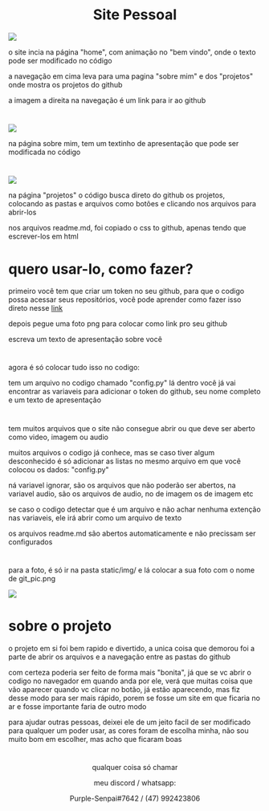 <h1 align="center">Site Pessoal</h1>

<div>
  <img src="https://user-images.githubusercontent.com/59841892/182045690-f49d6896-8172-4d1c-b0aa-f847aa569f04.png">
  <p>o site incia na página "home", com animação no "bem vindo", onde o texto pode ser modificado no código</p>
  <p>a navegação em cima leva para uma pagina "sobre mim" e dos "projetos" onde mostra os projetos do github</p>
  <p>a imagem a direita na navegação é um link para ir ao github</p>
</div>

<h1></h1>

<div>
  <img src="https://user-images.githubusercontent.com/59841892/182045898-d6ed21b9-116f-4094-bede-82afbf4f3af6.png">
  <p>na página sobre mim, tem um textinho de apresentação que pode ser modificada no código</p>
</div>

<h1></h1>

<div>
  <img src="https://user-images.githubusercontent.com/59841892/182045954-3bc09cd2-ae73-4f48-b34e-36d77cd1ca13.png">
  <p>na página "projetos" o código busca direto do github os projetos, colocando as pastas e arquivos como botões e clicando nos arquivos para abrir-los</p>
  <p>nos arquivos readme.md, foi copiado o css to github, apenas tendo que escrever-los em html</p>
</div>

<h1>quero usar-lo, como fazer?</h1>

<div>
  <p>primeiro você tem que criar um token no seu github, para que o codigo possa acessar seus repositórios, você pode aprender como fazer isso direto nesse <a href="https://docs.github.com/pt/github-ae@latest/authentication/keeping-your-account-and-data-secure/creating-a-personal-access-token">link</a></p>
  <p>depois pegue uma foto png para colocar como link pro seu github</p>
  <p>escreva um texto de apresentação sobre você</p>
</div>

<h1></h1>

<div>
  <p>agora é só colocar tudo isso no codigo:</p>
  <p>tem um arquivo no codigo chamado "config.py" lá dentro você já vai encontrar as variaveis para adicionar o token do github, seu nome completo e um texto de apresentação</p>
</div>

<h1></h1>

<div>
  <p>tem muitos arquivos que o site não consegue abrir ou que deve ser aberto como video, imagem ou audio</p>
  <p>muitos arquivos o codigo já conhece, mas se caso tiver algum desconhecido é só adicionar as listas no mesmo arquivo em que você colocou os dados: "config.py"</p>
  <p>ná variavel ignorar, são os arquivos que não poderão ser abertos, na variavel audio, são os arquivos de audio, no de imagem os de imagem etc</p>
  <p>se caso o codigo detectar que é um arquivo e não achar nenhuma extenção nas variaveis, ele irá abrir como um arquivo de texto</p>
  <p>os arquivos readme.md são abertos automaticamente e não precissam ser configurados</p>
</div>

<h1></h1>

<div>
  <p>para a foto, é só ir na pasta static/img/ e lá colocar a sua foto com o nome de git_pic.png</p>
  <img src="https://user-images.githubusercontent.com/59841892/182046399-b5550a0d-4b3f-4db6-9375-f7ff299287c5.png">
</div>

<h1>sobre o projeto</h1>

<div>
  <p>o projeto em si foi bem rapido e divertido, a unica coisa que demorou foi a parte de abrir os arquivos e a navegação entre as pastas do github</p>
  <p>com certeza poderia ser feito de forma mais "bonita", já que se vc abrir o codigo no navegador em quando anda por ele, verá que muitas coisa que vão aparecer quando vc clicar no botão, já estão aparecendo, mas fiz desse modo para ser mais rápido, porem se fosse um site em que ficaria no ar e fosse importante faria de outro modo</p>
  <p>para ajudar outras pessoas, deixei ele de um jeito facil de ser modificado para qualquer um poder usar, as cores foram de escolha minha, não sou muito bom em escolher, mas acho que ficaram boas</p>
</div>

<h1></h1>

<p align='center'>qualquer coisa só chamar</p>
<p align='center'>meu discord / whatsapp:</p>
<p align='center'>Purple-Senpai#7642 / (47) 992423806</p>
